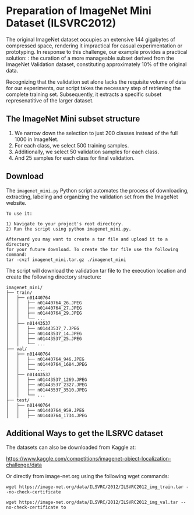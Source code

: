 # Preparation of ImageNet Mini Dataset (ILSVRC2012)

The original ImageNet dataset occupies an extensive 144 gigabytes of compressed space, rendering it impractical for casual experimentation or prototyping. In response to this challenge, our example provides a practical solution: : the curation of a more manageable subset derived from the ImageNet Validation dataset, constituting approximately 10% of the original data.

Recognizing that the validation set alone lacks the requisite volume of data for our experiments, our script takes the necessary step of retrieving the complete training set. Subsequently, it extracts a specific subset represenatitive of the larger dataset.

The ImageNet Mini subset structure
---

1) We narrow down the selection to just 200 classes instead of the full 1000 in ImageNet.
2) For each class, we select 500 training samples.
3) Additionally, we select 50 validation samples for each class.
4) And 25 samples for each class for final validation.

Download
----
The `imagenet_mini.py` Python script automates the process of downloading, extracting, labeling and organizing the validation set from the ImageNet website.

```
To use it:

1) Navigate to your project's root directory.
2) Run the script using python imagenet_mini.py.

Afterward you may want to create a tar file and upload it to a directory
for your future download. To create the tar file use the following command:
tar -cvzf imagenet_mini.tar.gz ./imagenet_mini
```

The script will download the validation tar file to the execution location and create the following directory structure:

```
imagenet_mini/ 
├── train/
│   ├── n01440764
│   │   ├── n01440764_26.JPEG
│   │   ├── n01440764_27.JPEG
│   │   ├── n01440764_29.JPEG
│   │   └── ...
│   ├── n01443537
│   │   ├── n01443537_7.JPEG
│   │   ├── n01443537_14.JPEG
│   │   ├── n01443537_25.JPEG
│   │   └── ...
├── val/
│   ├── n01440764
│   │   ├── n01440764_946.JPEG
│   │   ├── n01440764_1684.JPEG
│   │   └── ...
│   ├── n01443537
│   │   ├── n01443537_1269.JPEG
│   │   ├── n01443537_2327.JPEG
│   │   ├── n01443537_3510.JPEG
│   │   └── ...
├── test/
│   ├── n01440764
│   │   ├── n01440764_959.JPEG
│   │   ├── n01440764_1734.JPEG
```


Additional Ways to get the ILSRVC dataset
---
The datasets can also be downloaded from Kaggle at:

https://www.kaggle.com/competitions/imagenet-object-localization-challenge/data

Or directly from image-net.org using the following wget commands:
```
wget https://image-net.org/data/ILSVRC/2012/ILSVRC2012_img_train.tar --no-check-certificate 
```

```
wget https://image-net.org/data/ILSVRC/2012/ILSVRC2012_img_val.tar --no-check-certificate to 
``````

